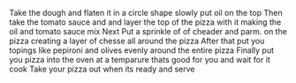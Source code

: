 Take the dough and flaten it in a circle shape slowly put oil on the top
Then take the tomato sauce and and layer the top of the pizza with it making the oil and tomato sauce mix
Next Put a sprinkle of of cheader and parm. on the pizza creating a layer of chesse all around the pizza
After that put you topings like pepironi and olives evenly around the entire pizza
Finally put you pizza into the oven at a temparure thats good for you and wait for it cook
Take your pizza out when its ready and serve